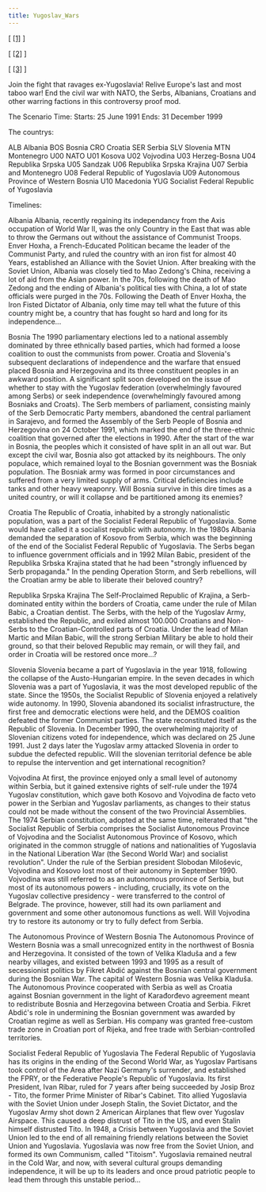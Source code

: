 ```yaml
---
title: Yugoslav_Wars
---
```



\[ [\[1\]](http://img38.imageshack.us/img38/9817/logojx.png) \]

\[ [\[2\]](http://img690.imageshack.us/img690/1423/selectionbutton.jpg)
\]

\[
[\[3\]](http://images1.wikia.nocookie.net/heartsofiron/images/1/11/Za_stranicu.png)
\]

Join the fight that ravages ex-Yugoslavia! Relive Europe's last and most
taboo war! End the civil war with NATO, the Serbs, Albanians, Croatians
and other warring factions in this controversy proof mod.

The Scenario Time: Starts: 25 June 1991 Ends: 31 December 1999

The countrys:

ALB Albania BOS Bosnia CRO Croatia SER Serbia SLV Slovenia MTN
Montenegro U00 NATO U01 Kosova U02 Vojvodina U03 Herzeg-Bosna U04
Republika Srpska U05 Sandzak U06 Republika Srpska Krajina U07 Serbia and
Montenegro U08 Federal Republic of Yugoslavia U09 Autonomous Province of
Western Bosnia U10 Macedonia YUG Socialist Federal Republic of
Yugoslavia

  
Timelines:

Albania Albania, recently regaining its independancy from the Axis
occupation of World War II, was the only Country in the East that was
able to throw the Germans out without the assistance of Communist
Troops. Enver Hoxha, a French-Educated Politican became the leader of
the Communist Party, and ruled the country with an iron fist for almost
40 Years, established an Alliance with the Soviet Union. After breaking
with the Soviet Union, Albania was closely tied to Mao Zedong's China,
receiving a lot of aid from the Asian power. In the 70s, following the
death of Mao Zedong and the ending of Albania's political ties with
China, a lot of state officials were purged in the 70s. Following the
Death of Enver Hoxha, the Iron Fisted Dictator of Albania, only time may
tell what the future of this country might be, a country that has fought
so hard and long for its independence...

Bosnia The 1990 parliamentary elections led to a national assembly
dominated by three ethnically based parties, which had formed a loose
coalition to oust the communists from power. Croatia and Slovenia's
subsequent declarations of independence and the warfare that ensued
placed Bosnia and Herzegovina and its three constituent peoples in an
awkward position. A significant split soon developed on the issue of
whether to stay with the Yugoslav federation (overwhelmingly favoured
among Serbs) or seek independence (overwhelmingly favoured among
Bosniaks and Croats). The Serb members of parliament, consisting mainly
of the Serb Democratic Party members, abandoned the central parliament
in Sarajevo, and formed the Assembly of the Serb People of Bosnia and
Herzegovina on 24 October 1991, which marked the end of the three-ethnic
coalition that governed after the elections in 1990. After the start of
the war in Bosnia, the peoples which it consisted of have split in an
all out war. But except the civil war, Bosnia also got attacked by its
neighbours. The only populace, which remained loyal to the Bosnian
government was the Bosniak population. The Bosniak army was formed in
poor circumstances and suffered from a very limited supply of arms.
Critical deficiencies include tanks and other heavy weaponry. Will
Bosnia survive in this dire times as a united country, or will it
collapse and be partitioned among its enemies?

Croatia The Republic of Croatia, inhabited by a strongly nationalistic
population, was a part of the Socialist Federal Republic of Yugoslavia.
Some would have called it a socialist republic with autonomy. In the
1980s Albania demanded the separation of Kosovo from Serbia, which was
the beginning of the end of the Socialist Federal Republic of
Yugoslavia. The Serbs began to influence government officials and in
1992 Milan Babic, president of the Republika Srbska Krajina stated that
he had been "strongly influenced by Serb propaganda." In the pending
Operation Storm, and Serb rebellions, will the Croatian army be able to
liberate their beloved country?

Republika Srpska Krajina The Self-Proclaimed Republic of Krajina, a
Serb-dominated entity within the borders of Croatia, came under the rule
of Milan Babic, a Croatian dentist. The Serbs, with the help of the
Yugoslav Army, established the Republic, and exiled almost 100.000
Croatians and Non-Serbs to the Croatian-Controlled parts of Croatia.
Under the lead of Milan Martic and Milan Babic, will the strong Serbian
Military be able to hold their ground, so that their beloved Republic
may remain, or will they fail, and order in Croatia will be restored
once more...?

Slovenia Slovenia became a part of Yugoslavia in the year 1918,
following the collapse of the Austo-Hungarian empire. In the seven
decades in which Slovenia was a part of Yugoslavia, it was the most
developed republic of the state. Since the 1950s, the Socialist Republic
of Slovenia enjoyed a relatively wide autonomy. In 1990, Slovenia
abandoned its socialist infrastructure, the first free and democratic
elections were held, and the DEMOS coalition defeated the former
Communist parties. The state reconstituted itself as the Republic of
Slovenia. In December 1990, the overwhelming majority of Slovenian
citizens voted for independence, which was declared on 25 June 1991.
Just 2 days later the Yugoslav army attacked Slovenia in order to subdue
the defected republic. Will the slovenian territorial defence be able to
repulse the intervention and get international recognition?

Vojvodina At first, the province enjoyed only a small level of autonomy
within Serbia, but it gained extensive rights of self-rule under the
1974 Yugoslav constitution, which gave both Kosovo and Vojvodina de
facto veto power in the Serbian and Yugoslav parliaments, as changes to
their status could not be made without the consent of the two Provincial
Assemblies. The 1974 Serbian constitution, adopted at the same time,
reiterated that "the Socialist Republic of Serbia comprises the
Socialist Autonomous Province of Vojvodina and the Socialist Autonomous
Province of Kosovo, which originated in the common struggle of nations
and nationalities of Yugoslavia in the National Liberation War (the
Second World War) and socialist revolution". Under the rule of the
Serbian president Slobodan Miloševic, Vojvodina and Kosovo lost most of
their autonomy in September 1990. Vojvodina was still referred to as an
autonomous province of Serbia, but most of its autonomous powers -
including, crucially, its vote on the Yugoslav collective presidency -
were transferred to the control of Belgrade. The province, however,
still had its own parliament and government and some other autonomous
functions as well. Will Vojvodina try to restore its autonomy or try to
fully defect from Serbia.

The Autonomous Province of Western Bosnia The Autonomous Province of
Western Bosnia was a small unrecognized entity in the northwest of
Bosnia and Herzegovina. It consisted of the town of Velika Kladuša and a
few nearby villages, and existed between 1993 and 1995 as a result of
secessionist politics by Fikret Abdić against the Bosnian central
government during the Bosnian War. The capital of Western Bosnia was
Velika Kladuša. The Autonomous Province cooperated with Serbia as well
as Croatia against Bosnian government in the light of Karađorđevo
agreement meant to redistribute Bosnia and Herzegovina between Croatia
and Serbia. Fikret Abdić's role in undermining the Bosnian government
was awarded by Croatian regime as well as Serbian. His company was
granted free-custom trade zone in Croatian port of Rijeka, and free
trade with Serbian-controlled territories.

Socialist Federal Republic of Yugoslavia The Federal Republic of
Yugoslavia has its origins in the ending of the Second World War, as
Yugoslav Partisans took control of the Area after Nazi Germany's
surrender, and established the FPRY, or the Federative People's Republic
of Yugoslavia. Its first President, Ivan Ribar, ruled for 7 years after
being succeeded by Josip Broz - Tito, the former Prime Minister of
Ribar's Cabinet. Tito allied Yugoslavia with the Soviet Union under
Joseph Stalin, the Soviet Dictator, and the Yugoslav Army shot down 2
American Airplanes that flew over Yugoslav Airspace. This caused a deep
distrust of Tito in the US, and even Stalin himself distrusted Tito. In
1948, a Crisis between Yugoslavia and the Soviet Union led to the end of
all remaining friendly relations between the Soviet Union and
Yugoslavia. Yugoslavia was now free from the Soviet Union, and formed
its own Communism, called "Titoism". Yugoslavia remained neutral in the
Cold War, and now, with several cultural groups demanding independence,
it will be up to its leaders and once proud patriotic people to lead
them through this unstable period...
